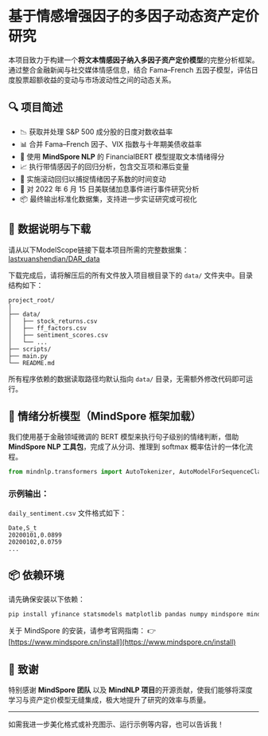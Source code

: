 # 基于情感增强因子的多因子动态资产定价研究

本项目致力于构建一个**将文本情感因子纳入多因子资产定价模型**的完整分析框架。通过整合金融新闻与社交媒体情感信息，结合 Fama–French 五因子模型，评估日度股票超额收益的变动与市场波动性之间的动态关系。

## 🔍 项目简述

* 📉 获取并处理 S\&P 500 成分股的日度对数收益率
* 📊 合并 Fama–French 因子、VIX 指数与十年期美债收益率
* 🧠 使用 **MindSpore NLP** 的 FinancialBERT 模型提取文本情绪得分
* 📈 执行带情感因子的回归分析，包含交互项和滞后变量
* 🔄 实施滚动回归以捕捉情绪因子系数的时间变动
* 📅 对 2022 年 6 月 15 日美联储加息事件进行事件研究分析
* 📦 最终输出标准化数据集，支持进一步实证研究或可视化

## 📂 数据说明与下载

请从以下ModelScope链接下载本项目所需的完整数据集：
[lastxuanshendian/DAR_data](https://www.modelscope.cn/datasets/lastxuanshendian/DAR_data/summary)

下载完成后，请将解压后的所有文件放入项目根目录下的 `data/` 文件夹中。目录结构如下：

```
project_root/
│
├── data/
│   ├── stock_returns.csv
│   ├── ff_factors.csv
│   ├── sentiment_scores.csv
│   └── ...
├── scripts/
├── main.py
└── README.md
```

所有程序依赖的数据读取路径均默认指向 `data/` 目录，无需额外修改代码即可运行。

## 🧠 情绪分析模型（MindSpore 框架加载）

我们使用基于金融领域微调的 BERT 模型来执行句子级别的情绪判断，借助 **MindSpore NLP 工具包**，完成了从分词、推理到 softmax 概率估计的一体化流程。

```python
from mindnlp.transformers import AutoTokenizer, AutoModelForSequenceClassification
```

### 示例输出：

`daily_sentiment.csv` 文件格式如下：

```
Date,S_t
20200101,0.0899
20200102,0.0759
...
```

## 📦 依赖环境

请先确保安装以下依赖：

```bash
pip install yfinance statsmodels matplotlib pandas numpy mindspore mindnlp
```

关于 MindSpore 的安装，请参考官网指南：
👉 [https://www.mindspore.cn/install](https://www.mindspore.cn/install)

## 🙏 致谢

特别感谢 **MindSpore 团队** 以及 **MindNLP 项目**的开源贡献，使我们能够将深度学习与资产定价模型无缝集成，极大地提升了研究的效率与质量。

---

如需我进一步美化格式或补充图示、运行示例等内容，也可以告诉我！
